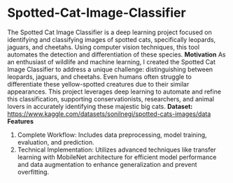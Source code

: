 # Spotted-Cat-Image-Classifier
The Spotted Cat Image Classifier is a deep learning project focused on identifying and classifying images of spotted cats, specifically leopards, jaguars, and cheetahs. Using computer vision techniques, this tool automates the detection and differentiation of these species.
**Motivation**
As an enthusiast of wildlife and machine learning, I created the Spotted Cat Image Classifier to address a unique challenge: distinguishing between leopards, jaguars, and cheetahs. Even humans often struggle to differentiate these yellow-spotted creatures due to their similar appearances. This project leverages deep learning to automate and refine this classification, supporting conservationists, researchers, and animal lovers in accurately identifying these majestic big cats.
**Dataset:**
https://www.kaggle.com/datasets/sonilnegi/spotted-cats-images/data 
**Features**
1. Complete Workflow: Includes data preprocessing, model training, evaluation, and prediction.
2. Technical Implementation: Utilizes advanced techniques like transfer learning with MobileNet architecture for efficient model performance and data augmentation to enhance generalization and prevent overfitting.




